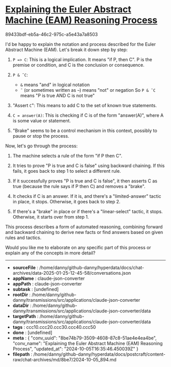 # [Explaining the Euler Abstract Machine (EAM) Reasoning Process](https://claude.ai/chat/8be74b79-3509-4608-87c8-51ae4e4ea4be)

89433bdf-eb5a-46c2-975c-a5e43a7a8503

 I'd be happy to explain the notation and process described for the Euler Abstract Machine (EAM). Let's break it down step by step:

1. `P => C`: This is a logical implication. It means "if P, then C". P is the premise or condition, and C is the conclusion or consequence.

2. `P & ˜C`: 
   - `&` means "and" in logical notation
   - `˜` (or sometimes written as `¬`) means "not" or negation
   So `P & ˜C` means "P is true AND C is not true"

3. "Assert `C`": This means to add C to the set of known true statements.

4. `C = answer(A)`: This is checking if C is of the form "answer(A)", where A is some value or statement.

5. "Brake" seems to be a control mechanism in this context, possibly to pause or stop the process.

Now, let's go through the process:

1. The machine selects a rule of the form "if P then C".

2. It tries to prove "P is true and C is false" using backward chaining. If this fails, it goes back to step 1 to select a different rule.

3. If it successfully proves "P is true and C is false", it then asserts C as true (because the rule says if P then C) and removes a "brake".

4. It checks if C is an answer. If it is, and there's a "limited-answer" tactic in place, it stops. Otherwise, it goes back to step 2.

5. If there's a "brake" in place or if there's a "linear-select" tactic, it stops. Otherwise, it starts over from step 1.

This process describes a form of automated reasoning, combining forward and backward chaining to derive new facts or find answers based on given rules and tactics.

Would you like me to elaborate on any specific part of this process or explain any of the concepts in more detail?

---

* **sourceFile** : /home/danny/github-danny/hyperdata/docs/chat-archives/data-2025-01-25-12-45-58/conversations.json
* **appName** : claude-json-converter
* **appPath** : claude-json-converter
* **subtask** : [undefined]
* **rootDir** : /home/danny/github-danny/transmissions/src/applications/claude-json-converter
* **dataDir** : /home/danny/github-danny/transmissions/src/applications/claude-json-converter/data
* **targetPath** : /home/danny/github-danny/transmissions/src/applications/claude-json-converter/data
* **tags** : ccc10.ccc20.ccc30.ccc40.ccc50
* **done** : [undefined]
* **meta** : {
  "conv_uuid": "8be74b79-3509-4608-87c8-51ae4e4ea4be",
  "conv_name": "Explaining the Euler Abstract Machine (EAM) Reasoning Process",
  "updated_at": "2024-10-05T16:35:46.450039Z"
}
* **filepath** : /home/danny/github-danny/hyperdata/docs/postcraft/content-raw/chat-archives/md/8be7/2024-10-05_894.md